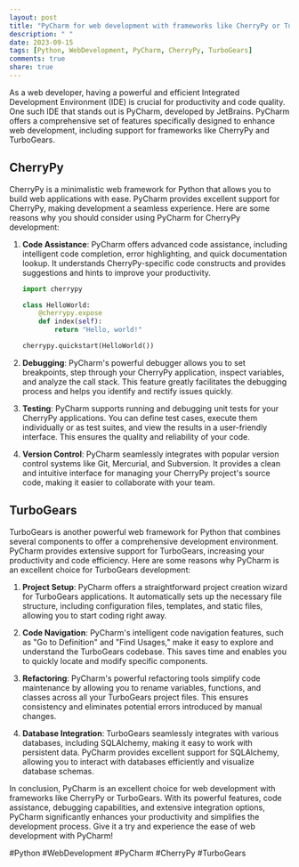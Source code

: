 ```yaml
---
layout: post
title: "PyCharm for web development with frameworks like CherryPy or TurboGears"
description: " "
date: 2023-09-15
tags: [Python, WebDevelopment, PyCharm, CherryPy, TurboGears]
comments: true
share: true
---
```


As a web developer, having a powerful and efficient Integrated Development Environment (IDE) is crucial for productivity and code quality. One such IDE that stands out is PyCharm, developed by JetBrains. PyCharm offers a comprehensive set of features specifically designed to enhance web development, including support for frameworks like CherryPy and TurboGears.

## CherryPy

CherryPy is a minimalistic web framework for Python that allows you to build web applications with ease. PyCharm provides excellent support for CherryPy, making development a seamless experience. Here are some reasons why you should consider using PyCharm for CherryPy development:

1. **Code Assistance**: PyCharm offers advanced code assistance, including intelligent code completion, error highlighting, and quick documentation lookup. It understands CherryPy-specific code constructs and provides suggestions and hints to improve your productivity.

    ```python
    import cherrypy

    class HelloWorld:
        @cherrypy.expose
        def index(self):
            return "Hello, world!"

    cherrypy.quickstart(HelloWorld())
    ```

2. **Debugging**: PyCharm's powerful debugger allows you to set breakpoints, step through your CherryPy application, inspect variables, and analyze the call stack. This feature greatly facilitates the debugging process and helps you identify and rectify issues quickly.

3. **Testing**: PyCharm supports running and debugging unit tests for your CherryPy applications. You can define test cases, execute them individually or as test suites, and view the results in a user-friendly interface. This ensures the quality and reliability of your code.

4. **Version Control**: PyCharm seamlessly integrates with popular version control systems like Git, Mercurial, and Subversion. It provides a clean and intuitive interface for managing your CherryPy project's source code, making it easier to collaborate with your team.

## TurboGears

TurboGears is another powerful web framework for Python that combines several components to offer a comprehensive development environment. PyCharm provides extensive support for TurboGears, increasing your productivity and code efficiency. Here are some reasons why PyCharm is an excellent choice for TurboGears development:

1. **Project Setup**: PyCharm offers a straightforward project creation wizard for TurboGears applications. It automatically sets up the necessary file structure, including configuration files, templates, and static files, allowing you to start coding right away.

2. **Code Navigation**: PyCharm's intelligent code navigation features, such as "Go to Definition" and "Find Usages," make it easy to explore and understand the TurboGears codebase. This saves time and enables you to quickly locate and modify specific components.

3. **Refactoring**: PyCharm's powerful refactoring tools simplify code maintenance by allowing you to rename variables, functions, and classes across all your TurboGears project files. This ensures consistency and eliminates potential errors introduced by manual changes.

4. **Database Integration**: TurboGears seamlessly integrates with various databases, including SQLAlchemy, making it easy to work with persistent data. PyCharm provides excellent support for SQLAlchemy, allowing you to interact with databases efficiently and visualize database schemas.

In conclusion, PyCharm is an excellent choice for web development with frameworks like CherryPy or TurboGears. With its powerful features, code assistance, debugging capabilities, and extensive integration options, PyCharm significantly enhances your productivity and simplifies the development process. Give it a try and experience the ease of web development with PyCharm!

\#Python #WebDevelopment #PyCharm #CherryPy #TurboGears